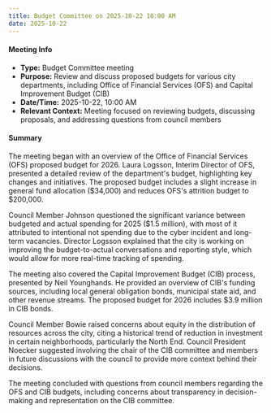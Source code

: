 ```yaml
---
title: Budget Committee on 2025-10-22 10:00 AM
date: 2025-10-22
---
```

#### Meeting Info
- **Type:** Budget Committee meeting
- **Purpose:** Review and discuss proposed budgets for various city departments, including Office of Financial Services (OFS) and Capital Improvement Budget (CIB)
- **Date/Time:** 2025-10-22, 10:00 AM
- **Relevant Context:** Meeting focused on reviewing budgets, discussing proposals, and addressing questions from council members

#### Summary
The meeting began with an overview of the Office of Financial Services (OFS) proposed budget for 2026. Laura Logsson, Interim Director of OFS, presented a detailed review of the department's budget, highlighting key changes and initiatives. The proposed budget includes a slight increase in general fund allocation ($34,000) and reduces OFS's attrition budget to $200,000.

Council Member Johnson questioned the significant variance between budgeted and actual spending for 2025 ($1.5 million), with most of it attributed to intentional not spending due to the cyber incident and long-term vacancies. Director Logsson explained that the city is working on improving the budget-to-actual conversations and reporting style, which would allow for more real-time tracking of spending.

The meeting also covered the Capital Improvement Budget (CIB) process, presented by Neil Younghands. He provided an overview of CIB's funding sources, including local general obligation bonds, municipal state aid, and other revenue streams. The proposed budget for 2026 includes $3.9 million in CIB bonds.

Council Member Bowie raised concerns about equity in the distribution of resources across the city, citing a historical trend of reduction in investment in certain neighborhoods, particularly the North End. Council President Noecker suggested involving the chair of the CIB committee and members in future discussions with the council to provide more context behind their decisions.

The meeting concluded with questions from council members regarding the OFS and CIB budgets, including concerns about transparency in decision-making and representation on the CIB committee.

